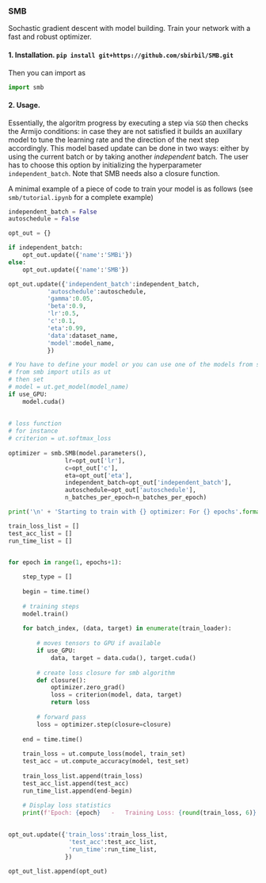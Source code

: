 ### SMB

Sochastic gradient descent with model building. Train your network with a fast and robust optimizer. 

  
 
#### 1. Installation. `pip install git+https://github.com/sbirbil/SMB.git`

Then you can import as 
```python
import smb
```

#### 2. Usage. 
Essentially, the algoritm progress by executing a step via `SGD` then checks the Armijo conditions: in case they are not satisfied it builds an auxillary model to tune the learning rate and the direction of the next step accordingly. This model based update can be done in two ways: either by using the current batch or by taking another *independent* batch. The user has to choose this option by initializing the hyperparameter `independent_batch`. Note that SMB needs also a closure function.

A minimal example of a piece of code to train your model is as follows (see `smb/tutorial.ipynb` for a complete example)
```python
independent_batch = False
autoschedule = False

opt_out = {}

if independent_batch:
    opt_out.update({'name':'SMBi'})
else:
    opt_out.update({'name':'SMB'})

opt_out.update({'independent_batch':independent_batch, 
           'autoschedule':autoschedule, 
           'gamma':0.05, 
           'beta':0.9, 
           'lr':0.5, 
           'c':0.1, 
           'eta':0.99, 
           'data':dataset_name, 
           'model':model_name, 
           })

# You have to define your model or you can use one of the models from smb/utils.py by importing 
# from smb import utils as ut
# then set 
# model = ut.get_model(model_name)
if use_GPU:
    model.cuda()
 
 
# loss function
# for instance 
# criterion = ut.softmax_loss
 
optimizer = smb.SMB(model.parameters(), 
                lr=opt_out['lr'], 
                c=opt_out['c'], 
                eta=opt_out['eta'], 
                independent_batch=opt_out['independent_batch'], 
                autoschedule=opt_out['autoschedule'],
                n_batches_per_epoch=n_batches_per_epoch)

print('\n' + 'Starting to train with {} optimizer: For {} epochs'.format(opt_out['name'], epochs))

train_loss_list = []
test_acc_list = []
run_time_list = []


for epoch in range(1, epochs+1):
    
    step_type = []
        
    begin = time.time()
    
    # training steps
    model.train()
    
    for batch_index, (data, target) in enumerate(train_loader):
        
        # moves tensors to GPU if available
        if use_GPU:
            data, target = data.cuda(), target.cuda() 
            
        # create loss closure for smb algorithm
        def closure():
            optimizer.zero_grad()
            loss = criterion(model, data, target)
            return loss
        
        # forward pass
        loss = optimizer.step(closure=closure)
        
    end = time.time()
        
    train_loss = ut.compute_loss(model, train_set)
    test_acc = ut.compute_accuracy(model, test_set)
        
    train_loss_list.append(train_loss)
    test_acc_list.append(test_acc)
    run_time_list.append(end-begin)
        
    # Display loss statistics
    print(f'Epoch: {epoch}   -   Training Loss: {round(train_loss, 6)}  -  Test Accuracy: {round(test_acc, 6)}  -  Time: {round(end-begin, 2)}')

    
opt_out.update({'train_loss':train_loss_list,
                 'test_acc':test_acc_list,
                 'run_time':run_time_list,
                })

opt_out_list.append(opt_out)
```
